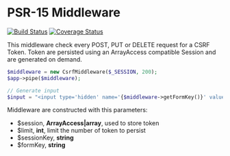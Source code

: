 # PSR-15 Middleware

[![Build Status](https://travis-ci.org/NuBOXDevCom/PSR15-CsrfMiddleware.svg?branch=master)](https://travis-ci.org/NuBOXDevCom/PSR15-CsrfMiddleware)
[![Coverage Status](https://coveralls.io/repos/github/NuBOXDevCom/PSR15-CsrfMiddleware/badge.svg?branch=master)](https://coveralls.io/github/NuBOXDevCom/PSR15-CsrfMiddleware?branch=master)

This middleware check every POST, PUT or DELETE request for a CSRF Token.
Token are persisted using an ArrayAccess compatible Session and are generated on demand.

```php
$middleware = new CsrfMiddleware($_SESSION, 200);
$app->pipe($middleware);

// Generate input
$input = "<input type='hidden' name='{$middleware->getFormKey()}' value='{$middleware->generateToken()}'/>"
```


Middleware are constructed with this parameters:

- $session, **ArrayAccess|array**, used to store token
- $limit, **int**, limit the number of token to persist
- $sessionKey, **string**
- $formKey, **string**
